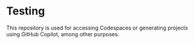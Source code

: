 # Testing
This repository is used for accessing Codespaces or generating projects using GitHub Copilot, among other purposes.
